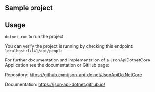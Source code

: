 ## Sample project

## Usage

`dotnet run` to run the project

You can verify the project is running by checking this endpoint:
`localhost:14141/api/people`

For further documentation and implementation of a JsonApiDotnetCore Application see the documentation or GitHub page:

Repository: https://github.com/json-api-dotnet/JsonApiDotNetCore

Documentation: https://json-api-dotnet.github.io/
